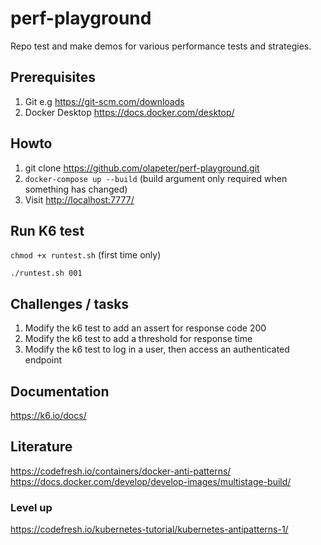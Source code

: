 # perf-playground

Repo test and make demos for various performance tests and strategies.

## Prerequisites

1. Git e.g <https://git-scm.com/downloads>
1. Docker Desktop <https://docs.docker.com/desktop/>

## Howto

1. git clone <https://github.com/olapeter/perf-playground.git>
1. `docker-compose up --build` (build argument only required when something has changed)
1. Visit <http://localhost:7777/>

## Run K6 test

`chmod +x runtest.sh` (first time only)

`./runtest.sh 001`

## Challenges / tasks

1. Modify the k6 test to add an assert for response code 200
1. Modify the k6 test to add a threshold for response time
1. Modify the k6 test to log in a user, then access an authenticated endpoint

## Documentation

<https://k6.io/docs/>

## Literature

<https://codefresh.io/containers/docker-anti-patterns/>
<https://docs.docker.com/develop/develop-images/multistage-build/>

### Level up

<https://codefresh.io/kubernetes-tutorial/kubernetes-antipatterns-1/>

